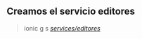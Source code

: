 ## Creamos el servicio editores

> ionic g s *[services/editores][1]*


[1]: https://github.com/morgadodesarrollador/IAW/blob/master/Ionic/apiLibreria/src/app/services/editores.service.ts
